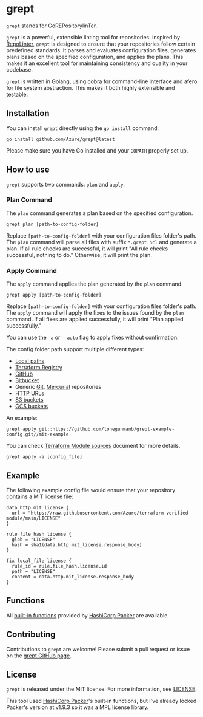 # grept

`grept` stands for GoREPositorylinTer.

`grept` is a powerful, extensible linting tool for repositories. Inspired by [RepoLinter](https://github.com/todogroup/repolinter), `grept` is designed to ensure that your repositories follow certain predefined standards. It parses and evaluates configuration files, generates plans based on the specified configuration, and applies the plans. This makes it an excellent tool for maintaining consistency and quality in your codebase.

`grept` is written in Golang, using cobra for command-line interface and afero for file system abstraction. This makes it both highly extensible and testable.

## Installation

You can install `grept` directly using the `go install` command:

```
go install github.com/Azure/grept@latest
```

Please make sure you have Go installed and your `GOPATH` properly set up.

## How to use

`grept` supports two commands: `plan` and `apply`.

### Plan Command

The `plan` command generates a plan based on the specified configuration. 

```
grept plan [path-to-config-folder]
```

Replace `[path-to-config-folder]` with your configuration files folder's path. The `plan` command will parse all files with suffix `*.grept.hcl` and generate a plan. If all rule checks are successful, it will print \"All rule checks successful, nothing to do.\" Otherwise, it will print the plan.

### Apply Command

The `apply` command applies the plan generated by the `plan` command.

```shell
grept apply [path-to-config-folder]
```

Replace `[path-to-config-folder]` with your configuration files folder's path. The `apply` command will apply the fixes to the issues found by the `plan` command. If all fixes are applied successfully, it will print \"Plan applied successfully.\"

You can use the `-a` or `--auto` flag to apply fixes without confirmation.

The config folder path support multiple different types:

- [Local paths](https://developer.hashicorp.com/terraform/language/modules/sources#local-paths)
- [Terraform Registry](https://developer.hashicorp.com/terraform/language/modules/sources#terraform-registry)
- [GitHub](https://developer.hashicorp.com/terraform/language/modules/sources#github)
- [Bitbucket](https://developer.hashicorp.com/terraform/language/modules/sources#bitbucket)
- Generic [Git](https://developer.hashicorp.com/terraform/language/modules/sources#generic-git-repository), [Mercurial](https://developer.hashicorp.com/terraform/language/modules/sources#generic-mercurial-repository) repositories
- [HTTP URLs](https://developer.hashicorp.com/terraform/language/modules/sources#http-urls)
- [S3 buckets](https://developer.hashicorp.com/terraform/language/modules/sources#s3-bucket)
- [GCS buckets](https://developer.hashicorp.com/terraform/language/modules/sources#gcs-bucket)

An example:

```shell
grept apply git::https://github.com/lonegunmanb/grept-example-config.git//mit-example
```

You can check [Terraform Module sources](https://developer.hashicorp.com/terraform/language/modules/sources) document for more details.

```
grept apply -a [config_file]
```

## Example

The following example config file would ensure that your repository contains a MIT license file:

```hcl
data http mit_license {
  url = "https://raw.githubusercontent.com/Azure/terraform-verified-module/main/LICENSE"
}

rule file_hash license {
  glob = "LICENSE"
  hash = sha1(data.http.mit_license.response_body)
}

fix local_file license {
  rule_id = rule.file_hash.license.id
  path = "LICENSE"
  content = data.http.mit_license.response_body
}
```

## Functions

All [built-in functions](https://developer.hashicorp.com/packer/docs/templates/hcl_templates/functions) provided by [HashiCorp Packer](https://www.packer.io/) are available.

## Contributing

Contributions to `grept` are welcome! Please submit a pull request or issue on the [grept GitHub page](https://github.com/Azure/grept). 

## License

`grept` is released under the MIT license. For more information, see [LICENSE](https://github.com/Azure/grept/blob/main/LICENSE).

This tool used [HashiCorp Packer](https://www.packer.io/)'s built-in functions, but I've already locked Packer's version at v1.9.3 so it was a MPL license library.